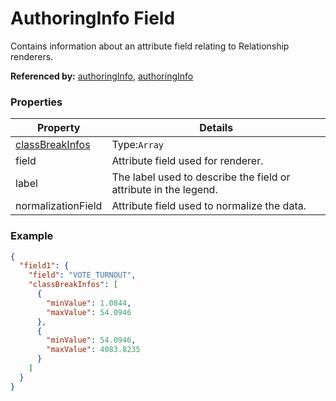 # AuthoringInfo Field

Contains information about an attribute field relating to Relationship renderers.

**Referenced by:** [authoringInfo](authoringInfo.md), [authoringInfo](authoringInfo.md)

### Properties

| Property | Details
| --- | ---
| [classBreakInfos](classBreakInfo_authoringInfo.md) | Type:`Array`
| field | Attribute field used for renderer.
| label | The label used to describe the field or attribute in the legend.
| normalizationField | Attribute field used to normalize the data.


### Example

```json
{
  "field1": {
    "field": "VOTE_TURNOUT",
    "classBreakInfos": [
      {
        "minValue": 1.0844,
        "maxValue": 54.0946
      },
      {
        "minValue": 54.0946,
        "maxValue": 4083.8235
      }
    ]
  }
}
```

